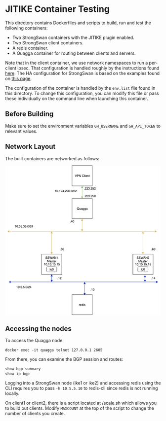 JITIKE Container Testing
========================

This directory contains Dockerfiles and scripts to build, run and test
the following containers:
* Two StrongSwan containers with the JITIKE plugin enabled.
* Two StrongSwan client containers.
* A redis container.
* A Quagga container for routing between clients and servers.

Note that in the client container, we use network namespaces to run a
per-client ipsec. That configuration is handled roughly by the instructions
found [here](https://wiki.strongswan.org/projects/strongswan/wiki/Netns#Running-strongSwan-Inside-a-Network-Namespace).
The HA configuration for StrongSwan is based on the examples found on
[this page](https://wiki.strongswan.org/projects/strongswan/wiki/HighAvailability).

The configuration of the container is handled by the `env.list` file found
in this directory. To change this configuration, you can modify this file or
pass these individually on the command line when launching this container.

Before Building
---------------

Make sure to set the environment variables `GH_USERNAME` and `GH_API_TOKEN` to relevant
values.

Network Layout
--------------

The built containers are networked as follows:

![Site Map](./docs/diagrams/anycast_vpn.png)

Accessing the nodes
-------------------

To access the Quagga node:

```
docker exec -it quagga telnet 127.0.0.1 2605
```

From there, you can examine the BGP session and routes:

```
show bgp summary
show ip bgp
```

Logging into a StrongSwan node (ike1 or ike2) and accessing redis using the CLI
requires you to pass `-h 10.5.5.10` to redis-cli since redis is not running
locally.

On client1 or client2, there is a script located at /scale.sh which allows you
to build out clients. Modify `MAXCOUNT` at the top of the script to change the
number of clients you create.
